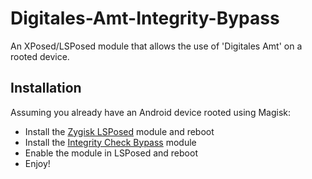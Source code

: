 # Digitales-Amt-Integrity-Bypass
An XPosed/LSPosed module that allows the use of 'Digitales Amt' on a rooted device.

## Installation
Assuming you already have an Android device rooted using Magisk:

- Install the [Zygisk LSPosed](https://github.com/LSPosed/LSPosed/releases) module and reboot
- Install the [Integrity Check Bypass](https://github.com/SapuSeven/Digitales-Amt-Integrity-Bypass/releases) module
- Enable the module in LSPosed and reboot
- Enjoy!
